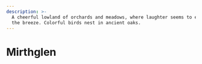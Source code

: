 ```yaml
---
description: >-
  A cheerful lowland of orchards and meadows, where laughter seems to echo in
  the breeze. Colorful birds nest in ancient oaks.
---
```


# Mirthglen

